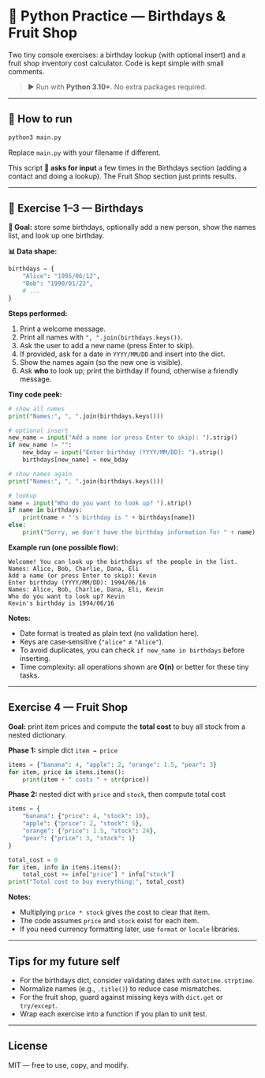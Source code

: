 # 🥈 Python Practice — Birthdays & Fruit Shop

Two tiny console exercises: a birthday lookup (with optional insert) and a fruit shop inventory cost calculator. Code is kept simple with small comments.

> ▶️ Run with **Python 3.10+**. No extra packages required.

---

## 🚀 How to run

```bash
python3 main.py
```
Replace `main.py` with your filename if different.

This script **📝 asks for input** a few times in the Birthdays section (adding a contact and doing a lookup). The Fruit Shop section just prints results.

---

## 🎂 Exercise 1–3 — Birthdays

**🎯 Goal:** store some birthdays, optionally add a new person, show the names list, and look up one birthday.

**📊 Data shape:**
```python
birthdays = {
    "Alice": "1995/06/12",
    "Bob": "1990/01/23",
    # ...
}
```

**Steps performed:**
1. Print a welcome message.
2. Print all names with `", ".join(birthdays.keys())`.
3. Ask the user to add a new name (press Enter to skip).
4. If provided, ask for a date in `YYYY/MM/DD` and insert into the dict.
5. Show the names again (so the new one is visible).
6. Ask **who** to look up; print the birthday if found, otherwise a friendly message.

**Tiny code peek:**
```python
# show all names
print("Names:", ", ".join(birthdays.keys()))

# optional insert
new_name = input("Add a name (or press Enter to skip): ").strip()
if new_name != "":
    new_bday = input("Enter birthday (YYYY/MM/DD): ").strip()
    birthdays[new_name] = new_bday

# show names again
print("Names:", ", ".join(birthdays.keys()))

# lookup
name = input("Who do you want to look up? ").strip()
if name in birthdays:
    print(name + "'s birthday is " + birthdays[name])
else:
    print("Sorry, we don't have the birthday information for " + name)
```

**Example run (one possible flow):**
```
Welcome! You can look up the birthdays of the people in the list.
Names: Alice, Bob, Charlie, Dana, Eli
Add a name (or press Enter to skip): Kevin
Enter birthday (YYYY/MM/DD): 1994/06/16
Names: Alice, Bob, Charlie, Dana, Eli, Kevin
Who do you want to look up? Kevin
Kevin's birthday is 1994/06/16
```

**Notes:**
- Date format is treated as plain text (no validation here).
- Keys are case‑sensitive (`"alice"` ≠ `"Alice"`).
- To avoid duplicates, you can check `if new_name in birthdays` before inserting.
- Time complexity: all operations shown are **O(n)** or better for these tiny tasks.

---

## Exercise 4 — Fruit Shop

**Goal:** print item prices and compute the **total cost** to buy all stock from a nested dictionary.

**Phase 1:** simple dict `item → price`
```python
items = {"banana": 4, "apple": 2, "orange": 1.5, "pear": 3}
for item, price in items.items():
    print(item + " costs " + str(price))
```

**Phase 2:** nested dict with `price` and `stock`, then compute total cost
```python
items = {
    "banana": {"price": 4, "stock": 10},
    "apple": {"price": 2, "stock": 5},
    "orange": {"price": 1.5, "stock": 24},
    "pear": {"price": 3, "stock": 1}
}

total_cost = 0
for item, info in items.items():
    total_cost += info["price"] * info["stock"]
print("Total cost to buy everything:", total_cost)
```

**Notes:**
- Multiplying `price * stock` gives the cost to clear that item.
- The code assumes `price` and `stock` exist for each item.
- If you need currency formatting later, use `format` or `locale` libraries.

---

## Tips for my future self
- For the birthdays dict, consider validating dates with `datetime.strptime`.
- Normalize names (e.g., `.title()`) to reduce case mismatches.
- For the fruit shop, guard against missing keys with `dict.get` or `try/except`.
- Wrap each exercise into a function if you plan to unit test.

---

## License
MIT — free to use, copy, and modify.
